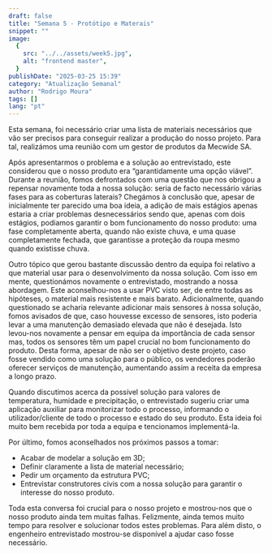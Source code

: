 ```yaml
---
draft: false
title: "Semana 5 - Protótipo e Materais"
snippet: ""
image:
  {
    src: "../../assets/week5.jpg",
    alt: "frontend master",
  }
publishDate: "2025-03-25 15:39"
category: "Atualização Semanal"
author: "Rodrigo Moura"
tags: []
lang: "pt"
---
```


Esta semana, foi necessário criar uma lista de materiais necessários que vão ser precisos para conseguir realizar a produção do nosso projeto. Para tal, realizámos uma reunião com um gestor de produtos da Mecwide SA.

Após apresentarmos o problema e a solução ao entrevistado, este considerou que o nosso produto era “garantidamente uma opção viável”. Durante a reunião, fomos defrontados com uma questão que nos obrigou a repensar novamente toda a nossa solução: seria de facto necessário várias fases para as coberturas laterais? Chegámos à conclusão que, apesar de inicialmente ter parecido uma boa ideia, a adição de mais estágios apenas estaria a criar problemas desnecessários sendo que, apenas com dois estágios, podiamos garantir o bom funcionamento do nosso produto: uma fase completamente aberta, quando não existe chuva, e uma quase completamente fechada, que garantisse a proteção da roupa mesmo quando existisse chuva.

Outro tópico que gerou bastante discussão dentro da equipa foi relativo a que material usar para o desenvolvimento da nossa solução. Com isso em mente, questionámos novamente o entrevistado, mostrando a nossa abordagem. Este aconselhou-nos a usar PVC visto ser, de entre todas as hipóteses, o material mais resistente e mais barato. Adicionalmente, quando questionado se acharia relevante adicionar mais sensores à nossa solução, fomos avisados de que, caso houvesse excesso de sensores, isto poderia levar a uma manutenção demasiado elevada que não é desejada. Isto levou-nos novamente a pensar em equipa da importância de cada sensor mas, todos os sensores têm um papel crucial no bom funcionamento do produto. Desta forma, apesar de não ser o objetivo deste projeto, caso fosse vendido como uma solução para o público, os vendedores poderão oferecer serviços de manutenção, aumentando assim a receita da empresa a longo prazo.

Quando discutimos acerca da possível solução para valores de temperatura, humidade e precipitação, o entrevistado sugeriu criar uma aplicação auxiliar para monitorizar todo o processo, informando o utilizador/cliente de todo o processo e estado do seu produto. Esta ideia foi muito bem recebida por toda a equipa e tencionamos implementá-la.

Por último, fomos aconselhados nos próximos passos a tomar:
- Acabar de modelar a solução em 3D;
- Definir claramente a lista de material necessário;
- Pedir um orçamento da estrutura PVC;
- Entrevistar construtores civis com a nossa solução para garantir o interesse do nosso produto.

Toda esta conversa foi crucial para o nosso projeto e mostrou-nos que o nosso produto ainda tem muitas falhas. Felizmente, ainda temos muito tempo para resolver e solucionar todos estes problemas. Para além disto, o engenheiro entrevistado mostrou-se disponível a ajudar caso fosse necessário.
